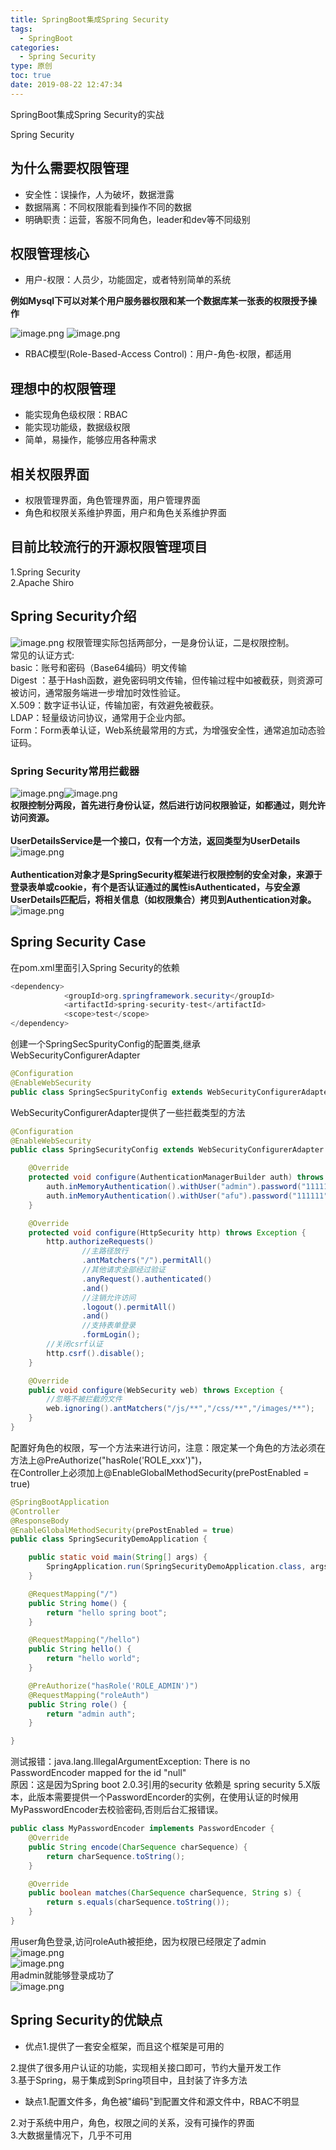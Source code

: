 ```yaml
---
title: SpringBoot集成Spring Security
tags:
  - SpringBoot
categories:
  - Spring Security
type: 原创
toc: true
date: 2019-08-22 12:47:34
---
```

SpringBoot集成Spring Security的实战
<!--more-->
Spring Security

<a name="SK74z"></a>
## 为什么需要权限管理
- 安全性：误操作，人为破坏，数据泄露
- 数据隔离：不同权限能看到操作不同的数据
- 明确职责：运营，客服不同角色，leader和dev等不同级别
<a name="GU1Vf"></a>
## 权限管理核心

- 用户-权限：人员少，功能固定，或者特别简单的系统

**例如Mysql下可以对某个用户服务器权限和某一个数据库某一张表的权限授予操作**

![image.png](https://i.loli.net/2019/08/22/b8Gj1LFJNQyEiYt.png)
![image.png](https://i.loli.net/2019/08/22/dwQU94ZmtEYfupM.png)
- RBAC模型(Role-Based-Access Control)：用户-角色-权限，都适用

<a name="eTeV8"></a>
## 理想中的权限管理

- 能实现角色级权限：RBAC
- 能实现功能级，数据级权限
- 简单，易操作，能够应用各种需求
<a name="nfFT9"></a>
## 相关权限界面

- 权限管理界面，角色管理界面，用户管理界面
- 角色和权限关系维护界面，用户和角色关系维护界面
<a name="Z0JHj"></a>
## 目前比较流行的开源权限管理项目
1.Spring Security<br />2.Apache Shiro

<a name="6RYbg"></a>
## Spring Security介绍
![image.png](https://i.loli.net/2019/08/22/AsCHOeEK6iIwxvn.png)
权限管理实际包括两部分，一是身份认证，二是权限控制。<br />常见的认证方式:<br />basic：账号和密码（Base64编码）明文传输<br />Digest ：基于Hash函数，避免密码明文传输，但传输过程中如被截获，则资源可被访问，通常服务端进一步增加时效性验证。<br />X.509：数字证书认证，传输加密，有效避免被截获。<br />LDAP：轻量级访问协议，通常用于企业内部。<br />Form：Form表单认证，Web系统最常用的方式，为增强安全性，通常追加动态验证码。

<a name="TpQSx"></a>
### Spring Security常用拦截器
![image.png](https://i.loli.net/2019/08/22/LcoqYe5lyVkK47a.png)![image.png](https://i.loli.net/2019/08/22/5NqSpwsAIm29MPa.png)<br />**权限控制分两段，首先进行身份认证，然后进行访问权限验证，如都通过，则允许访问资源。**<br /><br />**UserDetailsService是一个接口，仅有一个方法，返回类型为UserDetails**<br />
![image.png](https://i.loli.net/2019/08/22/RL43aACHgOjdrx7.png)<br /><br />**Authentication对象才是SpringSecurity框架进行权限控制的安全对象，来源于登录表单或cookie，有个是否认证通过的属性isAuthenticated，与安全源UserDetails匹配后，将相关信息（如权限集合）拷贝到Authentication对象。**<br />
![image.png](https://i.loli.net/2019/08/22/uvkLacKd27grMxX.png)
<a name="avih3"></a>
## Spring Security Case
在pom.xml里面引入Spring Security的依赖
```java
<dependency>
			<groupId>org.springframework.security</groupId>
			<artifactId>spring-security-test</artifactId>
			<scope>test</scope>
</dependency>
```
创建一个SpringSecSpurityConfig的配置类,继承WebSecurityConfigurerAdapter
```java
@Configuration
@EnableWebSecurity
public class SpringSecSpurityConfig extends WebSecurityConfigurerAdapter {}
```
WebSecurityConfigurerAdapter提供了一些拦截类型的方法

```java
@Configuration
@EnableWebSecurity
public class SpringSecurityConfig extends WebSecurityConfigurerAdapter {

    @Override
    protected void configure(AuthenticationManagerBuilder auth) throws Exception {
        auth.inMemoryAuthentication().withUser("admin").password("111111").roles("ADMIN");
        auth.inMemoryAuthentication().withUser("afu").password("111111").roles("AFU");
    }

    @Override
    protected void configure(HttpSecurity http) throws Exception {
        http.authorizeRequests()
                //主路径放行
                .antMatchers("/").permitAll()
                //其他请求全部经过验证
                .anyRequest().authenticated()
                .and()
                //注销允许访问
                .logout().permitAll()
                .and()
                //支持表单登录
                .formLogin();
        //关闭csrf认证
        http.csrf().disable();
    }

    @Override
    public void configure(WebSecurity web) throws Exception {
        //忽略不被拦截的文件
        web.ignoring().antMatchers("/js/**","/css/**","/images/**");
    }
}
```

配置好角色的权限，写一个方法来进行访问，注意：限定某一个角色的方法必须在方法上@PreAuthorize("hasRole('ROLE_xxx')")，<br />在Controller上必须加上@EnableGlobalMethodSecurity(prePostEnabled = true)
```java
@SpringBootApplication
@Controller
@ResponseBody
@EnableGlobalMethodSecurity(prePostEnabled = true)
public class SpringSecurityDemoApplication {

	public static void main(String[] args) {
		SpringApplication.run(SpringSecurityDemoApplication.class, args);
	}

	@RequestMapping("/")
	public String home() {
		return "hello spring boot";
	}

	@RequestMapping("/hello")
	public String hello() {
		return "hello world";
	}

	@PreAuthorize("hasRole('ROLE_ADMIN')")
	@RequestMapping("roleAuth")
	public String role() {
		return "admin auth";
	}

}
```
测试报错：java.lang.IllegalArgumentException: There is no PasswordEncoder mapped for the id "null" <br />原因：这是因为Spring boot 2.0.3引用的security 依赖是 spring security 5.X版本，此版本需要提供一个PasswordEncorder的实例，在使用认证的时候用MyPasswordEncoder去校验密码,否则后台汇报错误。

```java
public class MyPasswordEncoder implements PasswordEncoder {
    @Override
    public String encode(CharSequence charSequence) {
        return charSequence.toString();
    }

    @Override
    public boolean matches(CharSequence charSequence, String s) {
        return s.equals(charSequence.toString());
    }
}
```
用user角色登录,访问roleAuth被拒绝，因为权限已经限定了admin<br />![image.png](https://i.loli.net/2019/08/22/av6CONFERKVJ8IM.png)<br />![image.png](https://i.loli.net/2019/08/22/Shtz1UbqpJTfmuO.png)<br />用admin就能够登录成功了<br />![image.png](https://i.loli.net/2019/08/22/DEzotOGh9QFUgik.png)

<a name="ndLMv"></a>
## Spring Security的优缺点

- 优点1.提供了一套安全框架，而且这个框架是可用的

2.提供了很多用户认证的功能，实现相关接口即可，节约大量开发工作<br />3.基于Spring，易于集成到Spring项目中，且封装了许多方法

- 缺点1.配置文件多，角色被"编码"到配置文件和源文件中，RBAC不明显

2.对于系统中用户，角色，权限之间的关系，没有可操作的界面<br />3.大数据量情况下，几乎不可用

